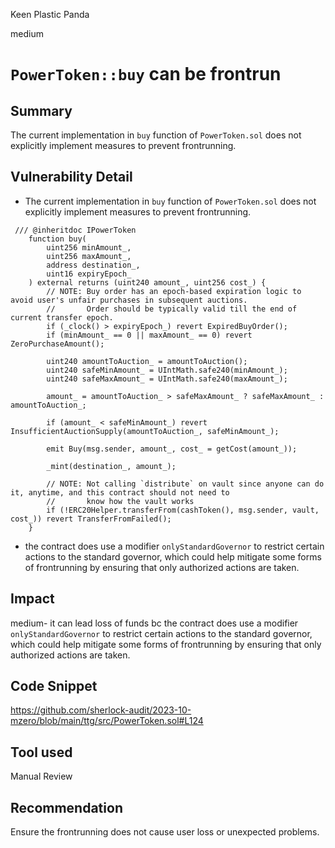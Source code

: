 Keen Plastic Panda

medium

# `PowerToken::buy` can be frontrun

## Summary
The current implementation in `buy` function of  `PowerToken.sol` does not explicitly implement measures to prevent frontrunning. 

## Vulnerability Detail
- The current implementation in `buy` function of  `PowerToken.sol` does not explicitly implement measures to prevent frontrunning. 
```solidity
 /// @inheritdoc IPowerToken
    function buy(
        uint256 minAmount_,
        uint256 maxAmount_,
        address destination_,
        uint16 expiryEpoch_
    ) external returns (uint240 amount_, uint256 cost_) {
        // NOTE: Buy order has an epoch-based expiration logic to avoid user's unfair purchases in subsequent auctions.
        //       Order should be typically valid till the end of current transfer epoch.
        if (_clock() > expiryEpoch_) revert ExpiredBuyOrder();
        if (minAmount_ == 0 || maxAmount_ == 0) revert ZeroPurchaseAmount();

        uint240 amountToAuction_ = amountToAuction();
        uint240 safeMinAmount_ = UIntMath.safe240(minAmount_);
        uint240 safeMaxAmount_ = UIntMath.safe240(maxAmount_);

        amount_ = amountToAuction_ > safeMaxAmount_ ? safeMaxAmount_ : amountToAuction_;

        if (amount_ < safeMinAmount_) revert InsufficientAuctionSupply(amountToAuction_, safeMinAmount_);

        emit Buy(msg.sender, amount_, cost_ = getCost(amount_));

        _mint(destination_, amount_);

        // NOTE: Not calling `distribute` on vault since anyone can do it, anytime, and this contract should not need to
        //       know how the vault works
        if (!ERC20Helper.transferFrom(cashToken(), msg.sender, vault, cost_)) revert TransferFromFailed();
    }
```

- the contract does use a modifier `onlyStandardGovernor` to restrict certain actions to the standard governor, which could help mitigate some forms of frontrunning by ensuring that only authorized actions are taken.

## Impact
medium- it can lead loss of funds bc the contract does use a modifier `onlyStandardGovernor` to restrict certain actions to the standard governor, which could help mitigate some forms of frontrunning by ensuring that only authorized actions are taken.

## Code Snippet
https://github.com/sherlock-audit/2023-10-mzero/blob/main/ttg/src/PowerToken.sol#L124

## Tool used

Manual Review

## Recommendation
Ensure the frontrunning does not cause user loss or unexpected problems.
